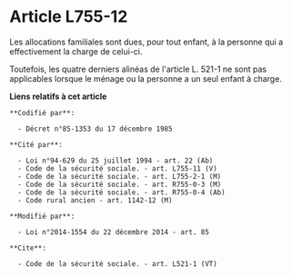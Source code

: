 # Article L755-12

Les allocations familiales sont dues, pour tout enfant, à la personne qui a effectivement la charge de celui-ci. 

Toutefois, les quatre derniers alinéas de l'article L. 521-1 ne sont pas applicables lorsque le ménage ou la personne a un
seul enfant à charge.

**Liens relatifs à cet article**

	**Codifié par**:

	  - Décret n°85-1353 du 17 décembre 1985

	**Cité par**:

	  - Loi n°94-629 du 25 juillet 1994 - art. 22 (Ab)
	  - Code de la sécurité sociale. - art. L755-11 (V)
	  - Code de la sécurité sociale. - art. L755-2-1 (M)
	  - Code de la sécurité sociale. - art. R755-0-3 (M)
	  - Code de la sécurité sociale. - art. R755-0-4 (Ab)
	  - Code rural ancien - art. 1142-12 (M)

	**Modifié par**:

	  - Loi n°2014-1554 du 22 décembre 2014 - art. 85

	**Cite**:

	  - Code de la sécurité sociale. - art. L521-1 (VT)
